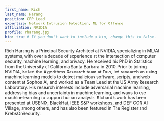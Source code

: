 ```yaml
---
first_name: Rich
last_name: Harang
position: CFP Lead
expertise: Network Intrusion Detection, ML for Offense
affiliation: NVIDIA
profile: rharang.jpg
bio: true # If you don't want to include a bio, change this to false.
---
```


Rich Harang is a Principal Security Architect at NVIDIA, specializing in ML/AI systems, with over a decade of experience at the intersection of computer security, machine learning, and privacy. He received his PhD in Statistics from the University of California Santa Barbara in 2010. Prior to joining NVIDIA, he led the Algorithms Research team at Duo, led research on using machine learning models to detect malicious software, scripts, and web content at Sophos AI, and worked as a Team Lead at the US Army Research Laboratory. His research interests include adversarial machine learning, addressing bias and uncertainty in machine learning, and ways to use machine learning to support human analysis. Richard’s work has been presented at USENIX, BlackHat, IEEE S&P workshops, and DEF CON AI Village, among others, and has also been featured in The Register and KrebsOnSecurity. 